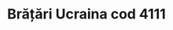 ---
layout: post
title: "Brățări Ucraina cod 4111"
description: "Brățări Ucraina cod 4111"
img: "/assets/img/bratari-colorate-4111.jpg"
colors: "galben, albastru"
price: "10 Ron/buc"
vertical: true
---